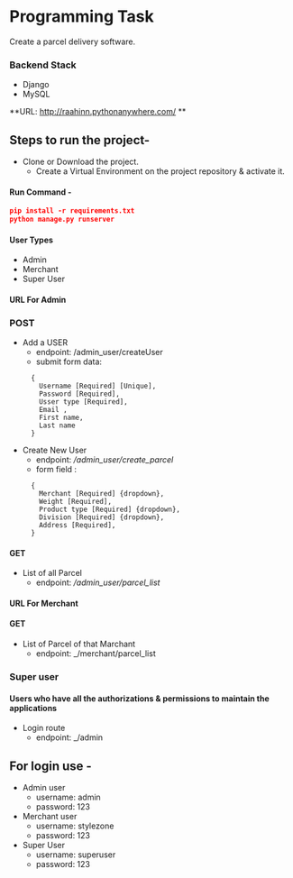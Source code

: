# Programming Task

Create a parcel delivery software.

### Backend Stack

-   Django
-   MySQL

**URL: http://raahinn.pythonanywhere.com/ **

## Steps to run the project-

-   Clone or Download the project.
    -   Create a Virtual Environment on the project repository & activate it.

#### Run Command -

```json
pip install -r requirements.txt
python manage.py runserver
```

#### User Types

-   Admin
-   Merchant
-   Super User

#### URL For Admin

### POST

-   Add a USER
    -   endpoint: /admin_user/createUser
    -   submit form data:
    ```
      {
        Username [Required] [Unique],
        Password [Required],
        Usser type [Required],
        Email ,
        First name,
        Last name
      }
    ```
-   Create New User
    -   endpoint: _/admin_user/create_parcel_
    -   form field :
    ```
      {
        Merchant [Required] {dropdown},
        Weight [Required],
        Product type [Required] {dropdown},
        Division [Required] {dropdown},
        Address [Required],
      }
    ```

#### GET

-   List of all Parcel
    -   endpoint: _/admin_user/parcel_list_

#### URL For Merchant

#### GET

-   List of Parcel of that Marchant
    -   endpoint: \_/merchant/parcel_list

### Super user

#### Users who have all the authorizations & permissions to maintain the applications

-   Login route
    -   endpoint: \_/admin

## For login use -

-   Admin user
    -   username: admin
    -   password: 123
-   Merchant user
    -   username: stylezone
    -   password: 123
-   Super User
    -   username: superuser
    -   password: 123
